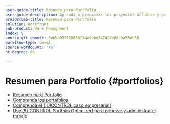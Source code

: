 ```yaml
---
user-guide-title: Resumen para Portfolio
user-guide-description: Aprenda a priorizar los proyectos actuales y propuestos en función de su coste, valor, riesgo y alineación con los objetivos de su organización.
breadcrumb-title: Resumen para Portfolio
solution: Workfront
sub-product: Work Management
index: y
source-git-commit: 6ebba027798650f74c0abe3a7498c65c0a55dd68
workflow-type: tm+mt
source-wordcount: '46'
ht-degree: 0%

---
```




# Resumen para Portfolio {#portfolios}

+ [Resumen para Portfolio](overview.md)
+ [Comprenda los portafolios](https://experienceleague.adobe.com/en/docs/workfront-learn/tutorials-workfront/manage-work/portfolios/overview-of-adobe-workfront-portfolios)
+ [Comprenda el [!UICONTROL caso empresarial]](https://experienceleague.adobe.com/en/docs/workfront-learn/tutorials-workfront/manage-work/portfolios/introduction-to-the-business-case)
+ [Use [!UICONTROL Portfolio Optimizer] para priorizar y administrar el trabajo](https://experienceleague.adobe.com/en/docs/workfront-learn/tutorials-workfront/manage-work/portfolios/prioritize-and-manage-work-with-portfolios)

